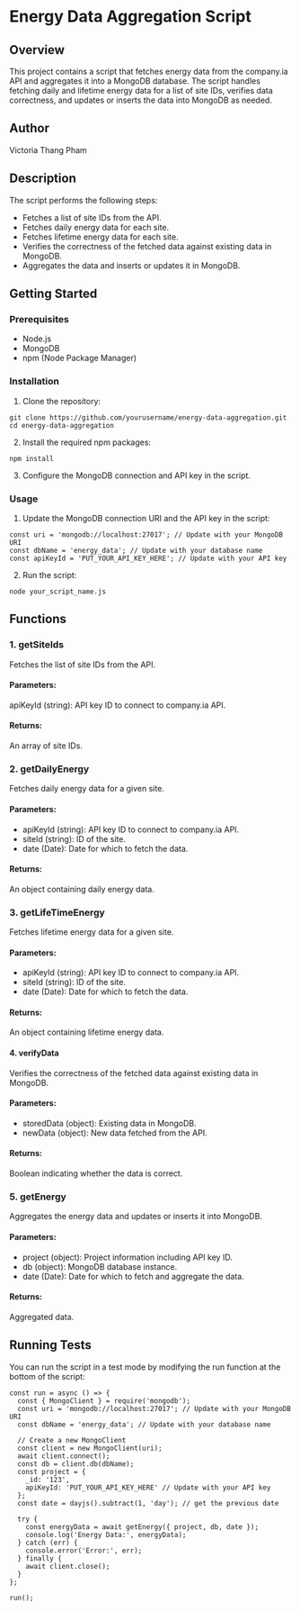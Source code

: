 # Energy Data Aggregation Script
## Overview
This project contains a script that fetches energy data from the company.ia API and aggregates it into a MongoDB database. The script handles fetching daily and lifetime energy data for a list of site IDs, verifies data correctness, and updates or inserts the data into MongoDB as needed.

## Author
Victoria Thang Pham

## Description
The script performs the following steps:

+ Fetches a list of site IDs from the API.
+ Fetches daily energy data for each site.
+ Fetches lifetime energy data for each site.
+ Verifies the correctness of the fetched data against existing data in MongoDB.
+ Aggregates the data and inserts or updates it in MongoDB.

## Getting Started
### Prerequisites
+ Node.js
+ MongoDB
+ npm (Node Package Manager)

### Installation
1. Clone the repository:
```
git clone https://github.com/yourusername/energy-data-aggregation.git
cd energy-data-aggregation
```
2. Install the required npm packages:
```
npm install
```
3. Configure the MongoDB connection and API key in the script.

### Usage
1. Update the MongoDB connection URI and the API key in the script:
```
const uri = 'mongodb://localhost:27017'; // Update with your MongoDB URI
const dbName = 'energy_data'; // Update with your database name
const apiKeyId = 'PUT_YOUR_API_KEY_HERE'; // Update with your API key
```
2. Run the script:
```
node your_script_name.js
```
## Functions
### 1. getSiteIds
Fetches the list of site IDs from the API.

#### Parameters:
apiKeyId (string): API key ID to connect to company.ia API.

#### Returns:
An array of site IDs.

### 2. getDailyEnergy
Fetches daily energy data for a given site.

#### Parameters:
+ apiKeyId (string): API key ID to connect to company.ia API.
+ siteId (string): ID of the site.
+ date (Date): Date for which to fetch the data.

#### Returns:
An object containing daily energy data.

### 3. getLifeTimeEnergy
Fetches lifetime energy data for a given site.

#### Parameters:

+ apiKeyId (string): API key ID to connect to company.ia API.
+ siteId (string): ID of the site.
+ date (Date): Date for which to fetch the data.

#### Returns:
An object containing lifetime energy data.

#### 4. verifyData
Verifies the correctness of the fetched data against existing data in MongoDB.

#### Parameters:
+ storedData (object): Existing data in MongoDB.
+ newData (object): New data fetched from the API.

#### Returns:
Boolean indicating whether the data is correct.

### 5. getEnergy
Aggregates the energy data and updates or inserts it into MongoDB.

#### Parameters:

+ project (object): Project information including API key ID.
+ db (object): MongoDB database instance.
+ date (Date): Date for which to fetch and aggregate the data.

#### Returns:
Aggregated data.

## Running Tests
You can run the script in a test mode by modifying the run function at the bottom of the script:

```
const run = async () => {
  const { MongoClient } = require('mongodb');
  const uri = 'mongodb://localhost:27017'; // Update with your MongoDB URI
  const dbName = 'energy_data'; // Update with your database name

  // Create a new MongoClient
  const client = new MongoClient(uri);
  await client.connect();
  const db = client.db(dbName);
  const project = {
    _id: '123',
    apiKeyId: 'PUT_YOUR_API_KEY_HERE' // Update with your API key
  };
  const date = dayjs().subtract(1, 'day'); // get the previous date

  try {
    const energyData = await getEnergy({ project, db, date });
    console.log('Energy Data:', energyData);
  } catch (err) {
    console.error('Error:', err);
  } finally {
    await client.close();
  }
};

run();
```
